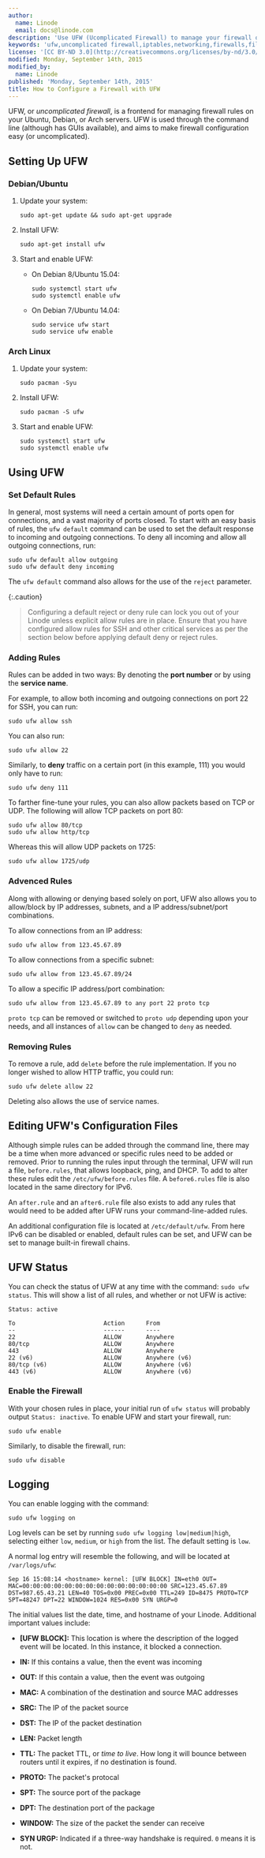 ```yaml
---
author:
  name: Linode
  email: docs@linode.com
description: 'Use UFW (Ucomplicated Firewall) to manage your firewall on Ubuntu, Debian, or Arch Linux; this guide contains instructions for setting up default rules, adding/removing rules, setting up logging, and some advanced features.'
keywords: 'ufw,uncomplicated firewall,iptables,networking,firewalls,filtering,firewall setup,ubuntu,debian,arch'
license: '[CC BY-ND 3.0](http://creativecommons.org/licenses/by-nd/3.0/us/)'
modified: Monday, September 14th, 2015
modified_by:
  name: Linode
published: 'Monday, September 14th, 2015'
title: How to Configure a Firewall with UFW
---
```


UFW, or *uncomplicated firewall*, is a frontend for managing firewall rules on your Ubuntu, Debian, or Arch servers. UFW is used through the command line (although has GUIs available), and aims to make firewall configuration easy (or uncomplicated).

## Setting Up UFW

### Debian/Ubuntu

1.  Update your system:

        sudo apt-get update && sudo apt-get upgrade
        
2.  Install UFW:

        sudo apt-get install ufw
        
3.  Start and enable UFW:

    -   On Debian 8/Ubuntu 15.04:
    
            sudo systemctl start ufw
            sudo systemctl enable ufw
            
    -   On Debian 7/Ubuntu 14.04:
    
            sudo service ufw start
            sudo service ufw enable
            

### Arch Linux

1.  Update your system:

        sudo pacman -Syu
        
2.  Install UFW:

        sudo pacman -S ufw

3.  Start and enable UFW:

        sudo systemctl start ufw
        sudo systemctl enable ufw


## Using UFW

### Set Default Rules

In general, most systems will need a certain amount of ports open for connections, and a vast majority of ports closed. To start with an easy basis of rules, the `ufw default` command can be used to set the default response to incoming and outgoing connections. To deny all incoming and allow all outgoing connections, run:

    sudo ufw default allow outgoing
    sudo ufw default deny incoming
        
The `ufw default` command also allows for the use of the `reject` parameter.

{:.caution}
>Configuring a default reject or deny rule can lock you out of your Linode unless explicit allow rules are in place.  Ensure that you have configured allow rules for SSH and other critical services as per the section below before applying default deny or reject rules.

### Adding Rules

Rules can be added in two ways: By denoting the **port number** or by using the **service name**.

For example, to allow both incoming and outgoing connections on port 22 for SSH, you can run:

    sudo ufw allow ssh
    
You can also run:

    sudo ufw allow 22
    
Similarly, to **deny** traffic on a certain port (in this example, 111) you would only have to run:

    sudo ufw deny 111
    
To farther fine-tune your rules, you can also allow packets based on TCP or UDP. The following will allow TCP packets on port 80:

    sudo ufw allow 80/tcp
    sudo ufw allow http/tcp
    
Whereas this will allow UDP packets on 1725:

    sudo ufw allow 1725/udp
    
    
### Advenced Rules

Along with allowing or denying based solely on port, UFW also allows you to allow/block by IP addresses, subnets, and a IP address/subnet/port combinations.

To allow connections from an IP address:

    sudo ufw allow from 123.45.67.89
    
To allow connections from a specific subnet:

    sudo ufw allow from 123.45.67.89/24
    
To allow a specific IP address/port combination:

    sudo ufw allow from 123.45.67.89 to any port 22 proto tcp
    
`proto tcp` can be removed or switched to `proto udp` depending upon your needs, and all instances of `allow` can be changed to `deny` as needed.

    
### Removing Rules

To remove a rule, add `delete` before the rule implementation. If you no longer wished to allow HTTP traffic, you could run:

    sudo ufw delete allow 22
    
Deleting also allows the use of service names.


## Editing UFW's Configuration Files

Although simple rules can be added through the command line, there may be a time when more advanced or specific rules need to be added or removed. Prior to running the rules input through the terminal, UFW will run a file, `before.rules`, that allows loopback, ping, and DHCP. To add to alter these rules edit the `/etc/ufw/before.rules` file. A `before6.rules` file is also located in the same directory for IPv6.

An `after.rule` and an `after6.rule` file also exists to add any rules that would need to be added after UFW runs your command-line-added rules.

An additional configuration file is located at `/etc/default/ufw`. From here IPv6 can be disabled or enabled, default rules can be set, and UFW can be set to manage built-in firewall chains.


## UFW Status

You can check the status of UFW at any time with the command: `sudo ufw status`. This will show a list of all rules, and whether or not UFW is active:

    Status: active
    
    To                         Action      From
    --                         ------      ----
    22                         ALLOW       Anywhere
    80/tcp                     ALLOW       Anywhere
    443                        ALLOW       Anywhere
    22 (v6)                    ALLOW       Anywhere (v6)
    80/tcp (v6)                ALLOW       Anywhere (v6)
    443 (v6)                   ALLOW       Anywhere (v6)


### Enable the Firewall

With your chosen rules in place, your initial run of `ufw status` will probably output `Status: inactive`. To enable UFW and start your firewall, run:

    sudo ufw enable
    
Similarly, to disable the firewall, run:

    sudo ufw disable
    
## Logging

You can enable logging with the command:

    sudo ufw logging on
    
Log levels can be set by running `sudo ufw logging low|medium|high`, selecting either `low`, `medium`, or `high` from the list. The default setting is `low`.
    
A normal log entry will resemble the following, and will be located at `/var/logs/ufw`:

    Sep 16 15:08:14 <hostname> kernel: [UFW BLOCK] IN=eth0 OUT= MAC=00:00:00:00:00:00:00:00:00:00:00:00:00:00 SRC=123.45.67.89 DST=987.65.43.21 LEN=40 TOS=0x00 PREC=0x00 TTL=249 ID=8475 PROTO=TCP SPT=48247 DPT=22 WINDOW=1024 RES=0x00 SYN URGP=0
    
The initial values list the date, time, and hostname of your Linode. Additional important values include:

-   **[UFW BLOCK]:** This location is where the description of the logged event will be located. In this instance, it blocked a connection.

-   **IN:** If this contains a value, then the event was incoming

-   **OUT:** If this contain a value, then the event was outgoing

-   **MAC:** A combination of the destination and source MAC addresses

-   **SRC:** The IP of the packet source

-   **DST:** The IP of the packet destination

-   **LEN:** Packet length

-   **TTL:** The packet TTL, or *time to live*. How long it will bounce between routers until it expires, if no destination is found.

-   **PROTO:** The packet's protocal

-   **SPT:** The source port of the package

-   **DPT:** The destination port of the package

-   **WINDOW:** The size of the packet the sender can receive

-   **SYN URGP:** Indicated if a three-way handshake is required. `0` means it is not.
